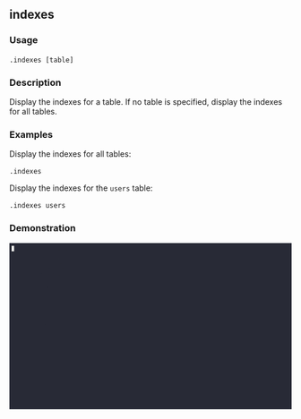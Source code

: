 ## indexes

### Usage

```text
.indexes [table]
```

### Description

Display the indexes for a table. If no table is specified, display the indexes for all tables.

### Examples

Display the indexes for all tables:

```text
.indexes
```

Display the indexes for the `users` table:

```text
.indexes users
```

### Demonstration

![](./demo.gif)
